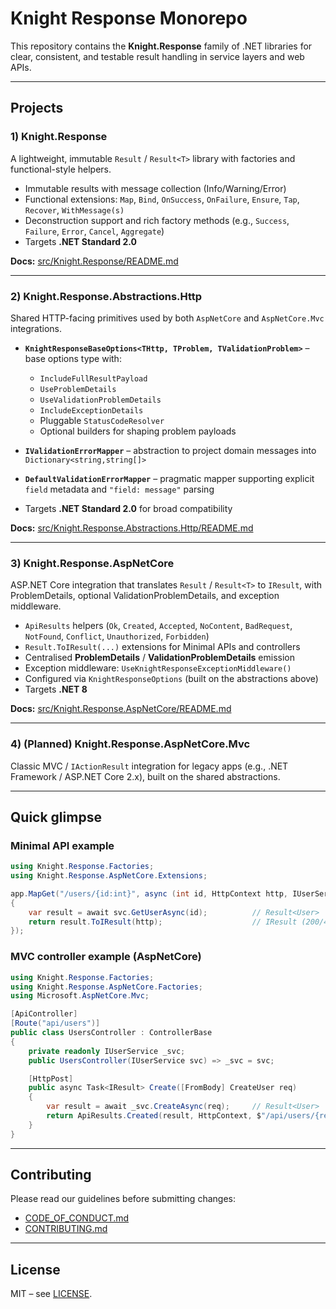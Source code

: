 # Knight Response Monorepo

This repository contains the **Knight.Response** family of .NET libraries for clear, consistent, and testable result handling in service layers and web APIs.

---

## Projects

### 1) Knight.Response

A lightweight, immutable `Result` / `Result<T>` library with factories and functional-style helpers.

* Immutable results with message collection (Info/Warning/Error)
* Functional extensions: `Map`, `Bind`, `OnSuccess`, `OnFailure`, `Ensure`, `Tap`, `Recover`, `WithMessage(s)`
* Deconstruction support and rich factory methods (e.g., `Success`, `Failure`, `Error`, `Cancel`, `Aggregate`)
* Targets **.NET Standard 2.0**

**Docs:** [src/Knight.Response/README.md](src/Knight.Response/README.md)

---

### 2) Knight.Response.Abstractions.Http

Shared HTTP-facing primitives used by both `AspNetCore` and `AspNetCore.Mvc` integrations.

* **`KnightResponseBaseOptions<THttp, TProblem, TValidationProblem>`** – base options type with:

    * `IncludeFullResultPayload`
    * `UseProblemDetails`
    * `UseValidationProblemDetails`
    * `IncludeExceptionDetails`
    * Pluggable `StatusCodeResolver`
    * Optional builders for shaping problem payloads
* **`IValidationErrorMapper`** – abstraction to project domain messages into `Dictionary<string,string[]>`
* **`DefaultValidationErrorMapper`** – pragmatic mapper supporting explicit `field` metadata and `"field: message"` parsing
* Targets **.NET Standard 2.0** for broad compatibility

**Docs:** [src/Knight.Response.Abstractions.Http/README.md](src/Knight.Response.Abstractions.Http/README.md)

---

### 3) Knight.Response.AspNetCore

ASP.NET Core integration that translates `Result` / `Result<T>` to `IResult`, with ProblemDetails, optional ValidationProblemDetails, and exception middleware.

* `ApiResults` helpers (`Ok`, `Created`, `Accepted`, `NoContent`, `BadRequest`, `NotFound`, `Conflict`, `Unauthorized`, `Forbidden`)
* `Result.ToIResult(...)` extensions for Minimal APIs and controllers
* Centralised **ProblemDetails** / **ValidationProblemDetails** emission
* Exception middleware: `UseKnightResponseExceptionMiddleware()`
* Configured via `KnightResponseOptions` (built on the abstractions above)
* Targets **.NET 8**

**Docs:** [src/Knight.Response.AspNetCore/README.md](src/Knight.Response.AspNetCore/README.md)

---

### 4) (Planned) Knight.Response.AspNetCore.Mvc

Classic MVC / `IActionResult` integration for legacy apps (e.g., .NET Framework / ASP.NET Core 2.x), built on the shared abstractions.

---

## Quick glimpse

### Minimal API example

```csharp
using Knight.Response.Factories;
using Knight.Response.AspNetCore.Extensions;

app.MapGet("/users/{id:int}", async (int id, HttpContext http, IUserService svc) =>
{
    var result = await svc.GetUserAsync(id);          // Result<User>
    return result.ToIResult(http);                    // IResult (200/4xx/5xx mapped)
});
```

### MVC controller example (AspNetCore)

```csharp
using Knight.Response.Factories;
using Knight.Response.AspNetCore.Factories;
using Microsoft.AspNetCore.Mvc;

[ApiController]
[Route("api/users")]
public class UsersController : ControllerBase
{
    private readonly IUserService _svc;
    public UsersController(IUserService svc) => _svc = svc;

    [HttpPost]
    public async Task<IResult> Create([FromBody] CreateUser req)
    {
        var result = await _svc.CreateAsync(req);     // Result<User>
        return ApiResults.Created(result, HttpContext, $"/api/users/{result.Value.Id}");
    }
}
```

---

## Contributing

Please read our guidelines before submitting changes:

* [CODE\_OF\_CONDUCT.md](CODE_OF_CONDUCT.md)
* [CONTRIBUTING.md](CONTRIBUTING.md)

---

## License

MIT – see [LICENSE](LICENSE).
